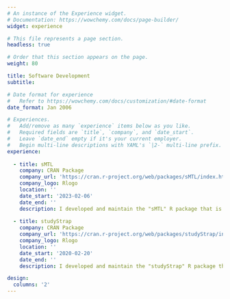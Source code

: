 ```yaml
---
# An instance of the Experience widget.
# Documentation: https://wowchemy.com/docs/page-builder/
widget: experience

# This file represents a page section.
headless: true

# Order that this section appears on the page.
weight: 80

title: Software Development
subtitle:

# Date format for experience
#   Refer to https://wowchemy.com/docs/customization/#date-format
date_format: Jan 2006

# Experiences.
#   Add/remove as many `experience` items below as you like.
#   Required fields are `title`, `company`, and `date_start`.
#   Leave `date_end` empty if it's your current employer.
#   Begin multi-line descriptions with YAML's `|2-` multi-line prefix.
experience:
        
  - title: sMTL
    company: CRAN Package
    company_url: 'https://cran.r-project.org/web/packages/sMTL/index.html'
    company_logo: Rlogo
    location: ''
    date_start: '2023-02-06'
    date_end: ''
    description: I developed and maintain the "sMTL" R package that is freely available on CRAN. The package implements numerous sparse Multi-Task Learning methods. The scalable algorithms implemented in the package are based on block coordinate descent and combinatorial local search. They are coded in Julia for computational efficiency and are called from an easy-to-use R wrapper. Click on "CRAN Package" above for a link to download. 
    
  - title: studyStrap
    company: CRAN Package
    company_url: 'https://cran.r-project.org/web/packages/studyStrap/index.html'
    company_logo: Rlogo
    location: ''
    date_start: '2020-02-20'
    date_end: ''
    description: I developed and maintain the "studyStrap" R package that is freely available on CRAN. The package implements numerous methods for training prediction algorithms with multiple training datasets. Click on "CRAN Package" above for a link to download. ~ 11,000 downloads. Named as one of R Views "Top 40" new R packages of February 2020.

design:
  columns: '2'
---
```

